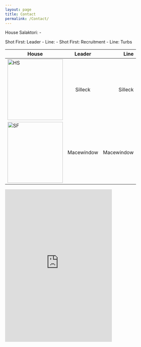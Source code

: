 ```yaml
---
layout: page
title: Contact
permalink: /Contact/
---
```


House Salaktori:  - 


Shot First: Leader - Line:  - Shot First: Recruitment - Line: Turbs


| House                                                                                           | Leader        | Line        |
| -------------                                                                                   |:-------------:| -----:      |
| <img src="{{ site.url }}/assets/HSSlogon.png" alt="HS" width="180.75" height="200" border="0">  | Silleck       | Silleck     |
| <img src="{{ site.url }}/assets/SFSlogon.png" alt="SF" width="180.75" height="200" border="0">  | Macewindow    | Macewindow  |


<iframe src="https://discordapp.com/widget?id=246602581957148673&theme=dark" width="350" height="500" allowtransparency="true" frameborder="0"></iframe>
